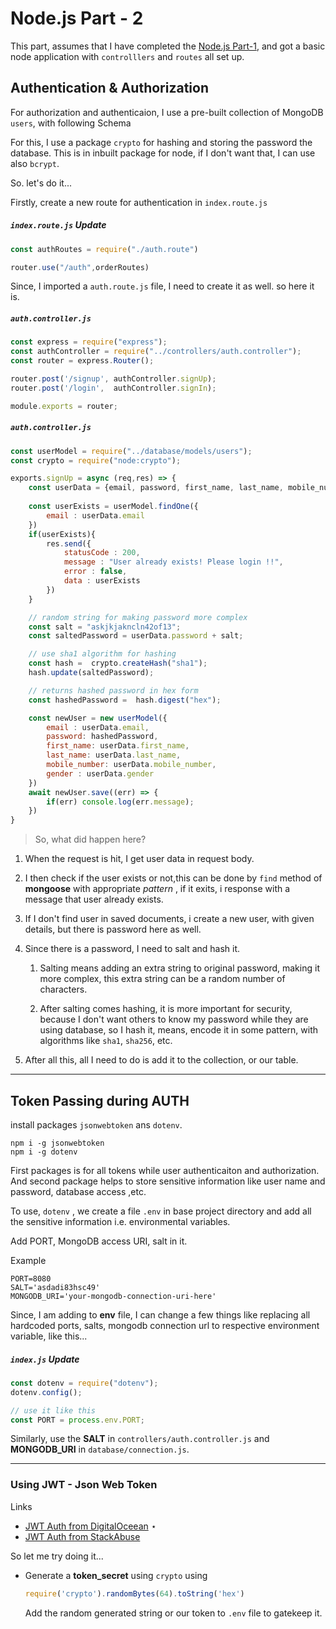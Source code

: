 # Node.js Part - 2

This part, assumes that I have completed the [Node.js Part-1](./node_notes_1.md), and got a basic node application with `controlllers` and `routes` all set up.

## Authentication & Authorization

For authorization and authenticaion, I use a pre-built collection of MongoDB `users`, with following Schema

For this, I use a package `crypto` for hashing and storing the password the database. This is in inbuilt package for node, if I don't want that, I can use also `bcrypt`.

So. let's do it...

Firstly, create a new route for authentication in `index.route.js`

<h5 a><strong><code>index.route.js</code></strong> Update</h5>

```javascript
const authRoutes = require("./auth.route")

router.use("/auth",orderRoutes)
```

Since, I imported a `auth.route.js` file, I need to create it as well. so here it is.

<h5 a><strong><code>auth.controller.js</code></strong></h5>

```javascript
const express = require("express");
const authController = require("../controllers/auth.controller");
const router = express.Router();

router.post('/signup', authController.signUp);
router.post('/login',  authController.signIn);

module.exports = router;
```

<h5 a><strong><code>auth.controller.js</code></strong></h5>

```javascript
const userModel = require("../database/models/users");
const crypto = require("node:crypto");

exports.signUp = async (req,res) => {
    const userData = {email, password, first_name, last_name, mobile_number, gender} = req.body;
    
    const userExists = userModel.findOne({
        email : userData.email
    })
    if(userExists){
        res.send({
            statusCode : 200,
            message : "User already exists! Please login !!",
            error : false,
            data : userExists 
        })
    }

    // random string for making password more complex
    const salt = "askjkjakncln42of13";
    const saltedPassword = userData.password + salt;

    // use sha1 algorithm for hashing
    const hash =  crypto.createHash("sha1");
    hash.update(saltedPassword);

    // returns hashed password in hex form
    const hashedPassword =  hash.digest("hex");

    const newUser = new userModel({
        email : userData.email,
        password: hashedPassword,
        first_name: userData.first_name,
        last_name: userData.last_name,
        mobile_number: userData.mobile_number,
        gender : userData.gender
    })
    await newUser.save((err) => {
        if(err) console.log(err.message);
    })
}
```

> So, what did happen here?

1. When the request is hit, I get user data in request body.

2. I then check if the user exists or not,this can be done by `find` method of **mongoose** with appropriate _pattern_ , if it exits, i response with a message that user already exists.

3. If I don't find user in saved documents, i create a new user, with given details, but there is password here as well.

4. Since there is a password, I need to salt and hash it.
    1. Salting means adding an extra string to original password, making it more complex, this extra string can be a random number of characters.

    2. After salting comes hashing, it is more important for security, because I don't want others to know my password while they are using database, so I hash it, means, encode it in some pattern, with algorithms like `sha1`, `sha256`, etc.

5. After all this, all I need to do is add it to the collection, or our table.


---

## Token Passing during AUTH

install packages `jsonwebtoken` ans `dotenv`.

```
npm i -g jsonwebtoken
npm i -g dotenv
```
First packages is for all tokens while user authenticaiton and authorization.
And second package helps to store sensitive information like user name and password, database access ,etc.

To use, `dotenv` , we create a file `.env` in base project directory and add all the sensitive information i.e. environmental variables.

Add PORT, MongoDB access URI, salt in it.

Example

```
PORT=8080
SALT='asdadi83hsc49'
MONGODB_URI='your-mongodb-connection-uri-here'
```

Since, I am adding to **env** file, I can change a few things like replacing all hardcoded ports, salts, mongodb connection url to respective environment variable, like this...

<h5 a><strong><code>index.js</code></strong> Update</h5>

```javascript
const dotenv = require("dotenv");
dotenv.config();

// use it like this
const PORT = process.env.PORT;
```

Similarly, use the **SALT** in `controllers/auth.controller.js` and **MONGODB_URI** in `database/connection.js`.

---

### Using JWT - Json Web Token

Links
- [JWT Auth from DigitalOceean](https://www.digitalocean.com/community/tutorials/nodejs-jwt-expressjs) $\star$
- [JWT Auth from StackAbuse](https://stackabuse.com/authentication-and-authorization-with-jwts-in-express-js/)

So let me try doing it...
- Generate a **token_secret** using `crypto` using

    ```js
    require('crypto').randomBytes(64).toString('hex')
    ```

    Add the random generated string or our token to `.env` file to gatekeep it.
